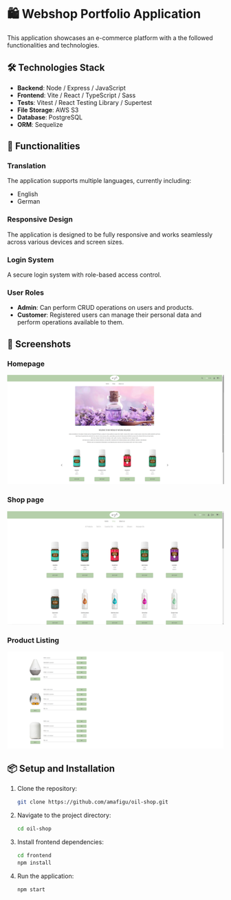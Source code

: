 # 🛍️ Webshop Portfolio Application

This application showcases an e-commerce platform with a the followed functionalities and technologies.

## 🛠️ Technologies Stack

- **Backend**: Node / Express / JavaScript
- **Frontend**: Vite / React / TypeScript / Sass
- **Tests**: Vitest / React Testing Library / Supertest
- **File Storage**: AWS S3
- **Database**: PostgreSQL
- **ORM**: Sequelize

## 🌟 Functionalities

### Translation

The application supports multiple languages, currently including:

- English
- German

### Responsive Design

The application is designed to be fully responsive and works seamlessly across various devices and screen sizes.

### Login System

A secure login system with role-based access control.

### User Roles

- **Admin**: Can perform CRUD operations on users and products.
- **Customer**: Registered users can manage their personal data and perform operations available to them.

## 📸 Screenshots

### Homepage

![Homepage](frontend/public/assets/readmeHomePage.png)

### Shop page

![Shop Page](frontend/public/assets/readmeShopPage.png)

### Product Listing

![Product Listing](frontend/public/assets/readmeProductsListing.png)


## 📦 Setup and Installation

1. Clone the repository:
   ```sh
   git clone https://github.com/amafigu/oil-shop.git
   ```

2. Navigate to the project directory:
   ```sh
   cd oil-shop
   ```


3. Install frontend dependencies:
   ```sh
   cd frontend 
   npm install
   ```
4. Run the application:
   ```sh
   npm start
   ```